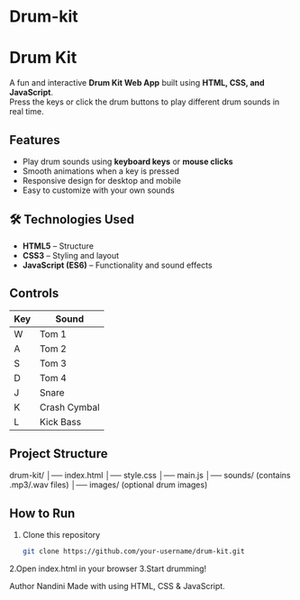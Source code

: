 # Drum-kit

#  Drum Kit

A fun and interactive **Drum Kit Web App** built using **HTML, CSS, and JavaScript**.  
Press the keys or click the drum buttons to play different drum sounds in real time.

##  Features
- Play drum sounds using **keyboard keys** or **mouse clicks**  
- Smooth animations when a key is pressed  
- Responsive design for desktop and mobile  
- Easy to customize with your own sounds  

## 🛠 Technologies Used
- **HTML5** – Structure  
- **CSS3** – Styling and layout  
- **JavaScript (ES6)** – Functionality and sound effects  

##  Controls
| Key | Sound        |
|-----|--------------|
| W   | Tom 1        |
| A   | Tom 2        |
| S   | Tom 3        |
| D   | Tom 4        |
| J   | Snare        |
| K   | Crash Cymbal |
| L   | Kick Bass    |

##  Project Structure
drum-kit/
│── index.html
│── style.css
│── main.js
│── sounds/ (contains .mp3/.wav files)
│── images/ (optional drum images)

##  How to Run
1. Clone this repository  
   ```bash
   git clone https://github.com/your-username/drum-kit.git
2.Open index.html in your browser
3.Start drumming! 

 Author
  Nandini
  Made with using HTML, CSS & JavaScript.
  
